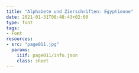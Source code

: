 ```yaml
---
title: "Alphabete und Zierschriften: Egyptienne"
date: 2021-01-31T08:48:43+02:00
type: font
tags:
- Font
resources:
- src: "page011.jpg"
  params:
    iiif: page011/info.json
    class: sheet
---
```

